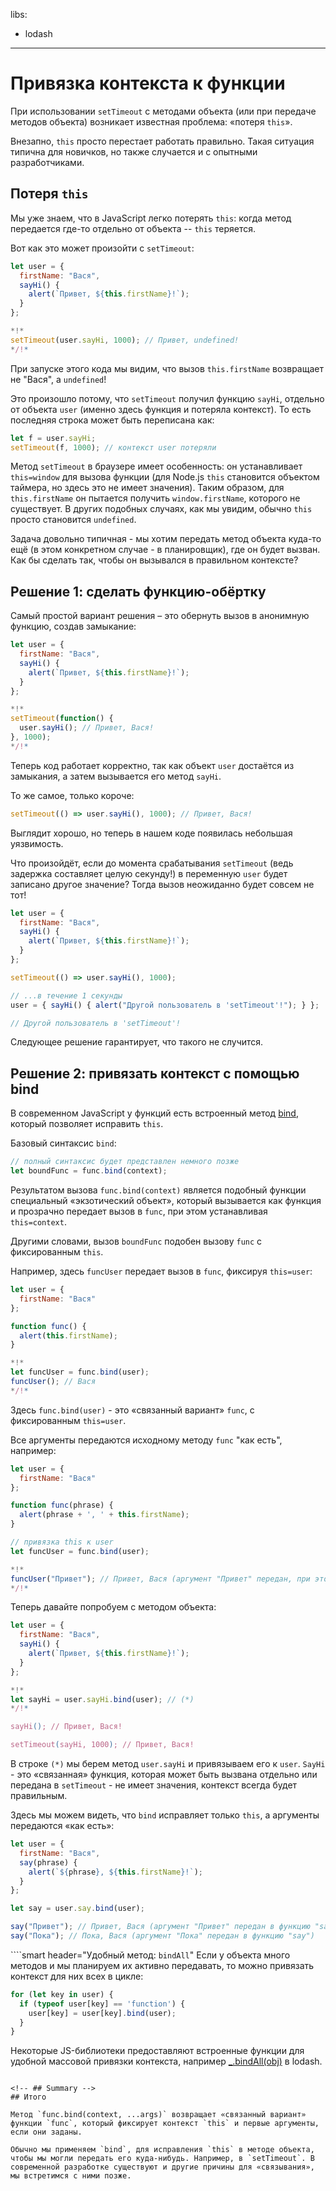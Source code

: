 libs:
  - lodash

---

# Привязка контекста к функции

При использовании `setTimeout` с методами объекта (или при передаче методов объекта) возникает известная проблема: «потеря `this`».

Внезапно, `this` просто перестает работать правильно. Такая ситуация типична для новичков, но также случается и с опытными разработчиками.

## Потеря `this`

Мы уже знаем, что в JavaScript легко потерять `this`: когда метод передается где-то отдельно от объекта -- `this` теряется.

Вот как это может произойти с `setTimeout`:

```js run
let user = {
  firstName: "Вася",
  sayHi() {
    alert(`Привет, ${this.firstName}!`);
  }
};

*!*
setTimeout(user.sayHi, 1000); // Привет, undefined!
*/!*
```

При запуске этого кода мы видим, что вызов `this.firstName` возвращает не "Вася", а `undefined`!

Это произошло потому, что `setTimeout` получил функцию `sayHi`, отдельно от объекта `user` (именно здесь функция и потеряла контекст). То есть последняя строка может быть переписана как:

```js
let f = user.sayHi;
setTimeout(f, 1000); // контекст user потеряли
```

Метод `setTimeout` в браузере имеет особенность: он устанавливает `this=window` для вызова функции (для Node.js `this` становится объектом таймера, но здесь это не имеет значения). Таким образом, для `this.firstName` он пытается получить `window.firstName`, которого не существует. В других подобных случаях, как мы увидим, обычно `this` просто становится `undefined`.

Задача довольно типичная - мы хотим передать метод объекта куда-то ещё (в этом конкретном случае - в планировщик), где он будет вызван. Как бы сделать так, чтобы он вызывался в правильном контексте?

## Решение 1: сделать функцию-обёртку

Самый простой вариант решения – это обернуть вызов в анонимную функцию, создав замыкание:

```js run
let user = {
  firstName: "Вася",
  sayHi() {
    alert(`Привет, ${this.firstName}!`);
  }
};

*!*
setTimeout(function() {
  user.sayHi(); // Привет, Вася!
}, 1000);
*/!*
```

Теперь код работает корректно, так как объект `user` достаётся из замыкания, а затем вызывается его метод `sayHi`.

То же самое, только короче:

```js
setTimeout(() => user.sayHi(), 1000); // Привет, Вася!
```

Выглядит хорошо, но теперь в нашем коде появилась небольшая уязвимость.

Что произойдёт, если до момента срабатывания `setTimeout` (ведь задержка составляет целую секунду!) в переменную `user` будет записано другое значение? Тогда вызов неожиданно будет совсем не тот!

```js run
let user = {
  firstName: "Вася",
  sayHi() {
    alert(`Привет, ${this.firstName}!`);
  }
};

setTimeout(() => user.sayHi(), 1000);

// ...в течение 1 секунды
user = { sayHi() { alert("Другой пользователь в 'setTimeout'!"); } };

// Другой пользователь в 'setTimeout'!
```

Следующее решение гарантирует, что такого не случится.

## Решение 2: привязать контекст с помощью bind

В современном JavaScript у функций есть встроенный метод [bind](mdn:js/Function/bind), который позволяет исправить `this`.

<!-- The basic syntax is: -->
Базовый синтаксис `bind`:

```js
// полный синтаксис будет представлен немного позже
let boundFunc = func.bind(context);
```

Результатом вызова `func.bind(context)` является подобный функции специальный «экзотический объект», который вызывается как функция и прозрачно передает вызов в `func`, при этом устанавливая `this=context`.

Другими словами, вызов `boundFunc` подобен вызову `func` с фиксированным `this`.

Например, здесь `funcUser` передает вызов в `func`, фиксируя `this=user`:

```js run  
let user = {
  firstName: "Вася"
};

function func() {
  alert(this.firstName);
}

*!*
let funcUser = func.bind(user);
funcUser(); // Вася  
*/!*
```

Здесь `func.bind(user)` - это «связанный вариант» `func`, с фиксированным `this=user`.

Все аргументы передаются исходному методу `func` "как есть", например:

```js run  
let user = {
  firstName: "Вася"
};

function func(phrase) {
  alert(phrase + ', ' + this.firstName);
}

// привязка this к user
let funcUser = func.bind(user);

*!*
funcUser("Привет"); // Привет, Вася (аргумент "Привет" передан, при этом this = user)
*/!*
```

Теперь давайте попробуем с методом объекта:

```js run
let user = {
  firstName: "Вася",
  sayHi() {
    alert(`Привет, ${this.firstName}!`);
  }
};

*!*
let sayHi = user.sayHi.bind(user); // (*)
*/!*

sayHi(); // Привет, Вася!

setTimeout(sayHi, 1000); // Привет, Вася!
```

В строке `(*)` мы берем метод `user.sayHi` и привязываем его к `user`. `SayHi` - это «связанная» функция, которая может быть вызвана отдельно или передана в `setTimeout` - не имеет значения, контекст всегда будет правильным.

Здесь мы можем видеть, что `bind` исправляет только `this`, а аргументы передаются «как есть»:

```js run
let user = {
  firstName: "Вася",
  say(phrase) {
    alert(`${phrase}, ${this.firstName}!`);
  }
};

let say = user.say.bind(user);

say("Привет"); // Привет, Вася (аргумент "Привет" передан в функцию "say")
say("Пока"); // Пока, Вася (аргумент "Пока" передан в функцию "say")
```

````smart header="Удобный метод: `bindAll`"
Если у объекта много методов и мы планируем их активно передавать, то можно привязать контекст для них всех в цикле:

```js
for (let key in user) {
  if (typeof user[key] == 'function') {
    user[key] = user[key].bind(user);
  }
}
```

Некоторые JS-библиотеки предоставляют встроенные функции для удобной массовой привязки контекста, например [_.bindAll(obj)](http://lodash.com/docs#bindAll) в lodash.
````

<!-- ## Summary -->
## Итого

Метод `func.bind(context, ...args)` возвращает «связанный вариант» функции `func`, который фиксирует контекст `this` и первые аргументы, если они заданы.

Обычно мы применяем `bind`, для исправления `this` в методе объекта, чтобы мы могли передать его куда-нибудь. Например, в `setTimeout`. В современной разработке существуют и другие причины для «связывания», мы встретимся с ними позже.
